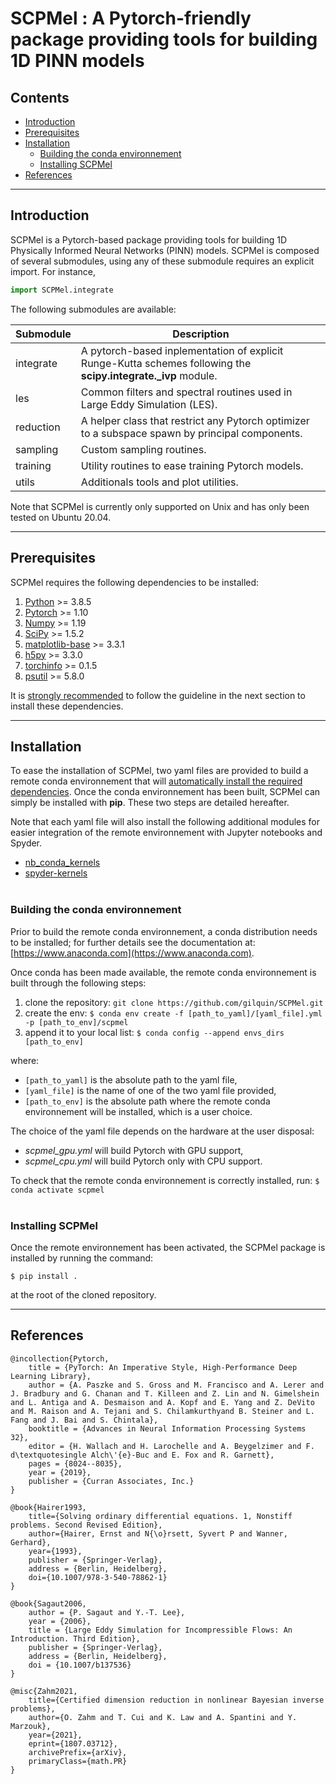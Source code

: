 SCPMel : A Pytorch-friendly package providing tools for building 1D PINN models
================================================


## Contents
  - [Introduction](#introduction)
  - [Prerequisites](#prerequisites)
  - [Installation](#install)
  	- [Building the conda environnement](#building-the-conda-environnement)
  	- [Installing SCPMel](#installing-scpmel)
  - [References](#references)
---


## Introduction

SCPMel is a Pytorch-based package providing tools for building 1D Physically
Informed Neural Networks (PINN) models. SCPMel is composed of several submodules, 
using any of these submodule requires an explicit import. For instance,

``` python
import SCPMel.integrate
```
The following submodules are available:

| Submodule | Description |
| --------------  | --------------- |
| integrate     | A pytorch-based inplementation of explicit Runge-Kutta schemes following the **scipy.integrate._ivp** module.  |
| les               | Common filters and spectral routines used in Large Eddy Simulation (LES). |
| reduction    | A helper class that restrict any Pytorch optimizer to a subspace spawn by principal components. |
| sampling    | Custom sampling routines. |
| training       | Utility routines to ease training Pytorch models. |
| utils             | Additionals tools and plot utilities. |

Note that SCPMel is currently only supported  on Unix and has only been tested on Ubuntu 20.04.

---
## Prerequisites

SCPMel requires the following dependencies to be installed:

1. [Python](https://www.python.org/) >= 3.8.5
2. [Pytorch](https://pytorch.org/) >= 1.10
3. [Numpy](https://numpy.org/) >= 1.19
4. [SciPy](https://numpy.org/) >= 1.5.2
5. [matplotlib-base](https://matplotlib.org/) >= 3.3.1
6. [h5py](https://www.h5py.org/) >= 3.3.0
7. [torchinfo](https://pypi.org/project/torchinfo/) >= 0.1.5
8. [psutil](https://psutil.readthedocs.io/en/latest/) >= 5.8.0

It is <ins>strongly recommended</ins> to follow the guideline in the next section to install these dependencies.

---
## Installation

To ease the installation of SCPMel, two yaml files are provided to build a remote conda environnement that will <ins>automatically install the required dependencies</ins>. Once the conda environnement has been built, SCPMel can simply be installed with **pip**. These two steps are detailed hereafter.

Note that each yaml file will also install the following additional modules for easier integration of the remote environnement with Jupyter notebooks and Spyder.

- [nb_conda_kernels](https://github.com/Anaconda-Platform/nb_conda_kernels)
- [spyder-kernels](https://github.com/spyder-ide/spyder-kernels)
<br> </br>

### Building the conda environnement

Prior to build the remote conda environnement, a conda distribution needs to be installed; for further details see the documentation at: [https://www.anaconda.com](https://www.anaconda.com).

Once conda has been made available, the remote conda environnement is built through the following steps:

1. clone the repository: `git clone https://github.com/gilquin/SCPMel.git`
2. create the env: `$ conda env create -f [path_to_yaml]/[yaml_file].yml -p [path_to_env]/scpmel`
3. append it to your local list: `$ conda config --append envs_dirs [path_to_env]`

where: 

- `[path_to_yaml]` is the absolute path to the yaml file,
- `[yaml_file]` is the name of one of the two yaml file provided,
- `[path_to_env]` is the absolute path where the remote conda environnement will be installed, which is a user choice.

The choice of the yaml file depends on the hardware at the user disposal:

- *scpmel_gpu.yml* will build Pytorch with GPU support,
- *scpmel_cpu.yml* will build Pytorch only with CPU support.

To check that the remote conda environnement is correctly installed, run:
`$ conda activate scpmel`
<br> </br>

### Installing SCPMel

Once the remote environnement has been activated, the SCPMel package is installed by running the command:

`$ pip install . ` 

at the root of the cloned repository.

---
## References

```
@incollection{Pytorch,
	title = {PyTorch: An Imperative Style, High-Performance Deep Learning Library},
	author = {A. Paszke and S. Gross and M. Francisco and A. Lerer and J. Bradbury and G. Chanan and T. Killeen and Z. Lin and N. Gimelshein and L. Antiga and A. Desmaison and A. Kopf and E. Yang and Z. DeVito and M. Raison and A. Tejani and S. Chilamkurthyand B. Steiner and L. Fang and J. Bai and S. Chintala},
	booktitle = {Advances in Neural Information Processing Systems 32},
	editor = {H. Wallach and H. Larochelle and A. Beygelzimer and F. d\textquotesingle Alch\'{e}-Buc and E. Fox and R. Garnett},
	pages = {8024--8035},
	year = {2019},
	publisher = {Curran Associates, Inc.}
}

@book{Hairer1993,
	title={Solving ordinary differential equations. 1, Nonstiff problems. Second Revised Edition},
	author={Hairer, Ernst and N{\o}rsett, Syvert P and Wanner, Gerhard},
	year={1993},
	publisher = {Springer-Verlag},
	address = {Berlin, Heidelberg},
	doi={10.1007/978-3-540-78862-1}
}

@book{Sagaut2006,
	author = {P. Sagaut and Y.-T. Lee},
	year = {2006},
	title = {Large Eddy Simulation for Incompressible Flows: An Introduction. Third Edition},
	publisher = {Springer-Verlag},
	address = {Berlin, Heidelberg},
	doi = {10.1007/b137536}
}

@misc{Zahm2021,
	title={Certified dimension reduction in nonlinear Bayesian inverse problems}, 
	author={O. Zahm and T. Cui and K. Law and A. Spantini and Y. Marzouk},
	year={2021},
	eprint={1807.03712},
	archivePrefix={arXiv},
	primaryClass={math.PR}
}
```